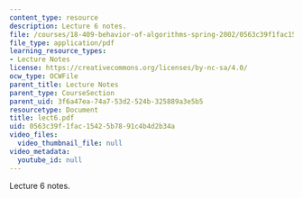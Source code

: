 ```yaml
---
content_type: resource
description: Lecture 6 notes.
file: /courses/18-409-behavior-of-algorithms-spring-2002/0563c39f1fac15425b7891c4b4d2b34a_lect6.pdf
file_type: application/pdf
learning_resource_types:
- Lecture Notes
license: https://creativecommons.org/licenses/by-nc-sa/4.0/
ocw_type: OCWFile
parent_title: Lecture Notes
parent_type: CourseSection
parent_uid: 3f6a47ea-74a7-53d2-524b-325889a3e5b5
resourcetype: Document
title: lect6.pdf
uid: 0563c39f-1fac-1542-5b78-91c4b4d2b34a
video_files:
  video_thumbnail_file: null
video_metadata:
  youtube_id: null
---
```

Lecture 6 notes.